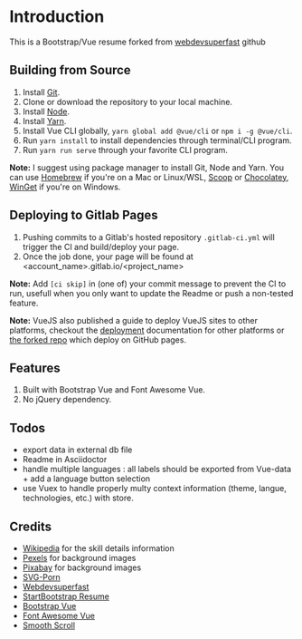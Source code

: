 # Introduction

This is a Bootstrap/Vue resume forked from [webdevsuperfast](https://github.com/webdevsuperfast/startbootstrap-resume-vue) github

## Building from Source

1. Install [Git](https://git-scm.com/).
2. Clone or download the repository to your local machine.
3. Install [Node](https://nodejs.org/en/).
4. Install [Yarn](https://yarnpkg.org).
5. Install Vue CLI globally, `yarn global add @vue/cli` or `npm i -g @vue/cli`.
6. Run `yarn install` to install dependencies through terminal/CLI program.
7. Run `yarn run serve` through your favorite CLI program.

 **Note:** I suggest using package manager to install Git, Node and Yarn. You can use [Homebrew](httsp://brew.sh) if you're on a Mac or Linux/WSL, [Scoop](https://scoop.sh) or [Chocolatey](https://chocolatey.org/), [WinGet](https://docs.microsoft.com/en-us/windows/package-manager/) if you're on Windows.

## Deploying to Gitlab Pages

1. Pushing commits to a Gitlab's hosted repository `.gitlab-ci.yml` will trigger the CI and build/deploy your page.
2. Once the job done, your page will be found at <account_name>.gitlab.io/<project_name>

**Note:** Add `[ci skip]` in (one of) your commit message to prevent the CI to run, usefull when you only want to update the Readme or push a non-tested feature.


**Note:** VueJS also published a guide to deploy VueJS sites to other platforms, checkout the [deployment](https://cli.vuejs.org/guide/deployment.html) documentation for other platforms or [the forked repo](https://github.com/webdevsuperfast/startbootstrap-resume-vue) which
deploy on GitHub pages.

## Features

1. Built with Bootstrap Vue and Font Awesome Vue.
2. No jQuery dependency.

## Todos

* export data in external db file
* Readme in Asciidoctor
* handle multiple languages : all labels should be exported from Vue-data + add a language button selection
* use Vuex to handle properly multy context information (theme, langue, technologies, etc.) with store.

## Credits

* [Wikipedia](https://fr.wikipedia.org/) for the skill details information
* [Pexels](https://www.pexels.com) for background images
* [Pixabay](https://pixabay.com) for background images
* [SVG-Porn](https://github.com/gilbarbara/logos)
* [Webdevsuperfast](https://github.com/webdevsuperfast/startbootstrap-resume-vue)
* [StartBootstrap Resume](https://github.com/BlackrockDigital/startbootstrap-resume)
* [Bootstrap Vue](https://bootstrap-vue.js.org/)
* [Font Awesome Vue](https://github.com/FortAwesome/vue-fontawesome)
* [Smooth Scroll](https://github.com/cferdinandi/smooth-scroll)